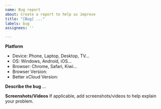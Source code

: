 ```yaml
---
name: Bug report
about: Create a report to help us improve
title: "[Bug] ..."
labels: bug
assignees: ''

---
```


**Platform**
 - Device: Phone, Laptop, Desktop, TV...
 - OS: Windows, Android, iOS...
 - Browser: Chrome, Safari, Kiwi...
 - Browser Version:
 - Better xCloud Version:

**Describe the bug**
...

**Screenshots/Videos**
If applicable, add screenshots/videos to help explain your problem.
